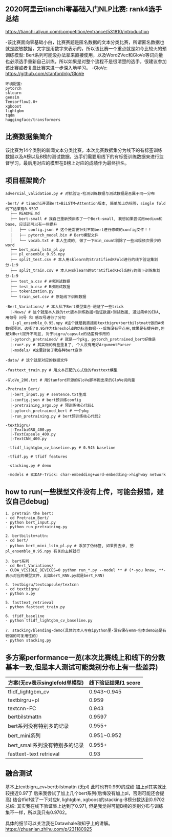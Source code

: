 ## 2020阿里云tianchi零基础入门NLP比赛: rank4选手总结
https://tianchi.aliyun.com/competition/entrance/531810/introduction

-该比赛面向零基础小白，比赛赛题是匿名数据的文本分类比赛，所谓匿名数据也就是脱敏数据，文字是用数字来表示的，所以该比赛一个重点就是如今比较火的预训练模型: Bert系列可能没办法拿来直接使用，以及Word2Vec和GloVe等词向量也必须选手重新自己训练，所以如果是对整个流程不是很清楚的选手，很建议参加该比赛或者复盘比赛来进一步深入地学习。
-GloVe: https://github.com/stanfordnlp/GloVe


```
环境配置:
pytorch
sklearn
gensim
Tensorflow2.0+
xgboost
lightgbm
tqdm
huggingface/transformers
```

## 比赛数据集简介
该比赛为14个类别的新闻文本分类比赛，本次比赛数据集分为线下的有标签训练数据以及A榜以及B榜的测试数据，选手们需要用线下的有标签训练数据来进行监督学习，最后用对应的模型在B榜上对应的成绩作为最终排名。

## 项目框架简介

```
adversial_validation.py # 对抗验证-检测训练数据与测试数据是否属于同一分布

-bert/ # tianchi开源Bert+BiLSTM+Attention版本, 简单加上伪标签，single fold线下结果有0.9597
  ├── README.md
  ├── bert-small # 我自己重新预训练了一个Bert-small, 我想如果尝试用medium和base, 应该还可以有一些提升
  │   ├── config.json # 这个是需要针对不同bert进行修改的config文件！！
  │   ├── pytorch_model.bin # Bert模型文件
  │   └── vocab.txt # 本人生成的, 做了一下min_count剔除了一些出现频次很少的word
  ├── bert_mini_lstm_pl.py
  ├── pl_ensemble_0.95.npy
  ├── split_test.csv # 本人用sklearn的StratifiedKFold进行的线下验证集划分-1:9
  ├── split_train.csv # 本人用sklearn的StratifiedKFold进行的线下训练集划分-1:9
  ├── test_a.csv # A榜测试数据
  ├── test_b.csv # B榜测试数据
  ├── tokenization.py 
  └── train_set.csv # 原始线下训练数据

-Bert_Variations/ # 本人私下Bert模型集合-验证了一些trick
  |-News/ # 这个就是本人做的txt版本训练数据+验证数据+测试数据, 通过简单的EDA, 用句号 问号 和 感叹号进行了分句
   |-pl_ensemble_0.95.npy #这个就是我直接用textbigru+bertbilstmatt做的A榜数据预测，选择了0.95作为threshold的伪标签数据---后悔没有早点用,效果是有提升的,但是对Bert提升不明显, 对于bigru/capsule的话蛮有作用的
  |-pytorch_pretrained/ # 就是一个pkg, pytorch_pretrained_bert好像是
  |-run*.py # 其实做的有些重复了, 个人没有用好ArgumentParser
  |-models/ #这里封装了我各种bert变体
  
-data/ # 这个就是对应的数据文件

-fasttext_train.py # 用文本匹配的方式做的fasttext模型

-GloVe_200.txt # 用Stanford开源的GloVe脚本跑出来的GloVe词向量

-Pretrain_Bert/ 
  |-bert_input.py # sentence.txt生成
  |-config.json # bert预训练config
  |-pretraining_args.py # 预训练核心代码1
  |-pytorch_pretrained_bert # 一个pkg
  |-run_pretraining.py # bert预训练核心代码2
  
-textbigru/
  |-TextbiGRU_400.py
  |-TextCapsule_400.py
  |-TextCNN_400.py
  
 -tfidf_lightgbm_cv_baseline.py # 0.945 baseline
 
 -tfidf.py # tfidf features
   
 -stacking.py # demo 
 
 -models # BIDAF-Trick: char-embedding+word-embedding->highway network
```

## how to run(一些模型文件没有上传，可能会报错，建议自己debug)
```
1. pretrain the bert: 
- cd Pretrain_Bert/
- python bert_input.py
- python run_pretraining.py

2. bertbilstm+attn:
- cd bert/
- python bert_mini_lstm_pl.py # 添加了伪标签, 如果要去掉, 把pl_ensemble_0.95.npy 有关的去掉就行

3. bert系列
- cd Bert_Variations/
- CUDA_VISIBLE_DEVICES=0 python run_*.py --model ** # (*-you know, **-表示对应的模型文件，比如bert_RNN.py就是bert_RNN)

4. textbigru/textcapsule/textcnn 
- cd textbigru/
- python x.py

5. fasttext_retrieval
- python fasttext_train.py

6. tfidf_baseline
- python tfidf_lightgbm_cv_baseline.py

7. stacking/blending-demo(具体的本人写在ipython里-没有保存emm-但本demo还是有较强的可复用性的)
- python stacking.py

```
## 多方案performance一览(本次比赛线上和线下的分数基本一致,但是本人测试可能类别分布上有一些差异)
|方案(无cv表示singlefold单模型)|线下验证结果f1 score|
|---|---|
|tfidf_lightgbm_cv|0.943~0.945|
|textbirgru+pl|0.959|
|textcnn-FC|0.943|
|bertbilstmattn|0.9597|
|bert系列没有特别多的记录|0.955+|
|bert_mini系列|0.951~0.952|
|bert_small系列没有特别多的记录|0.955+|
|fasttext-text retrieval|0.93|

## 融合测试
基本上textbigru_cv+bertbilstmattn (无pl) 此时也有0.969的成绩
加上pl其实就比较接近0.97了
后来我尝试了加上几个bert系列(后悔没有加上pl，否则可能还会提高) 结合tfidf做了一下对应lr, lightgbm, xgboost的stacking-B榜分数达到0.9702
总结: 其实我在线下验证集上达到了0.971, 但是我觉得可能B榜的类别分布与训练集不一样，所以我只有0.9702。

具体的细节可以关注我在Datawhale和知乎上的讲解。
https://zhuanlan.zhihu.com/p/231180925


